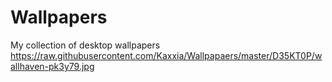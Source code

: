 # Wallpapers
My collection of desktop wallpapers 
https://raw.githubusercontent.com/Kaxxia/Wallpapaers/master/D35KT0P/wallhaven-pk3y79.jpg